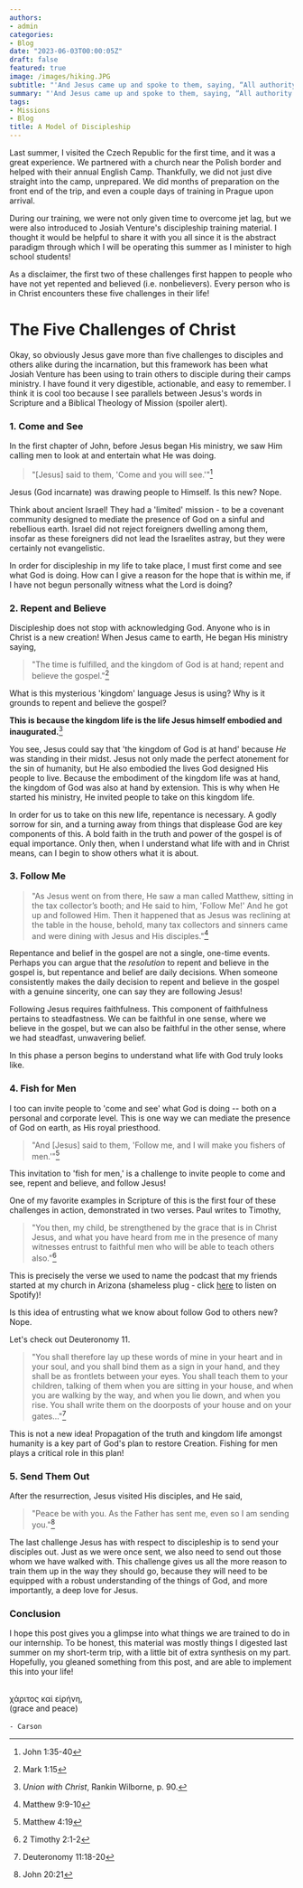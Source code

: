 ```yaml
---
authors:
- admin
categories:
- Blog
date: "2023-06-03T00:00:05Z"
draft: false
featured: true
image: /images/hiking.JPG
subtitle: "'And Jesus came up and spoke to them, saying, “All authority has been given to Me in heaven and on earth.'"
summary: "'And Jesus came up and spoke to them, saying, “All authority has been given to Me in heaven and on earth.'"
tags:
- Missions
- Blog
title: A Model of Discipleship
---
```


Last summer, I visited the Czech Republic for the first time, and it was a great experience. We partnered with a church near the Polish border and helped with their annual English Camp. Thankfully, we did not just dive straight into the camp, unprepared. We did months of preparation on the front end of the trip, and even a couple days of training in Prague upon arrival.

During our training, we were not only given time to overcome jet lag, but we were also introduced to Josiah Venture's discipleship training material. I thought it would be helpful to share it with you all since it is the abstract paradigm through which I will be operating this summer as I minister to high school students! 

As a disclaimer, the first two of these challenges first happen to people who have not yet repented and believed (i.e. nonbelievers). Every person who is in Christ encounters these five challenges in their life!

# The Five Challenges of Christ

Okay, so obviously Jesus gave more than five challenges to disciples and others alike during the incarnation, but this framework has been what Josiah Venture has been using to train others to disciple during their camps ministry. I have found it very digestible, actionable, and easy to remember. I think it is cool too because I see parallels between Jesus's words in Scripture and a Biblical Theology of Mission (spoiler alert).

### 1. Come and See

In the first chapter of John, before Jesus began His ministry, we saw Him calling men to look at and entertain what He was doing.

> "[Jesus] said to them, 'Come and you will see.'"[^1]

Jesus (God incarnate) was drawing people to Himself. Is this new? Nope. 

Think about ancient Israel! They had a 'limited' mission - to be a covenant community designed to mediate the presence of God on a sinful and rebellious earth. Israel did not reject foreigners dwelling among them, insofar as these foreigners did not lead the Israelites astray, but they were certainly not evangelistic. 

In order for discipleship in my life to take place, I must first come and see what God is doing. How can I give a reason for the hope that is within me, if I have not begun personally witness what the Lord is doing?

### 2. Repent and Believe

Discipleship does not stop with acknowledging God. Anyone who is in Christ is a new creation! When Jesus came to earth, He began His ministry saying,

>"The time is fulfilled, and the kingdom of God is at hand; repent and believe the gospel."[^2]

What is this mysterious 'kingdom' language Jesus is using? Why is it grounds to repent and believe the gospel? 

**This is because the kingdom life is the life Jesus himself embodied and inaugurated.**[^3]

You see, Jesus could say that 'the kingdom of God is at hand' because *He* was standing in their midst. Jesus not only made the perfect atonement for the sin of humanity, but He also embodied the lives God designed His people to live. Because the embodiment of the kingdom life was at hand, the kingdom of God was also at hand by extension. This is why when He started his ministry, He invited people to take on this kingdom life.

In order for us to take on this new life, repentance is necessary. A godly sorrow for sin, and a turning away from things that displease God are key components of this. A bold faith in the truth and power of the gospel is of equal importance. Only then, when I understand what life with and in Christ means, can I begin to show others what it is about.

### 3. Follow Me

>"As Jesus went on from there, He saw a man called Matthew, sitting in the tax collector’s booth; and He said to him, 'Follow Me!' And he got up and followed Him. Then it happened that as Jesus was reclining at the table in the house, behold, many tax collectors and sinners came and were dining with Jesus and His disciples."[^4]

Repentance and belief in the gospel are not a single, one-time events. Perhaps you can argue that the *resolution* to repent and believe in the gospel is, but repentance and belief are daily decisions. When someone consistently makes the daily decision to repent and believe in the gospel with a genuine sincerity, one can say they are following Jesus!

Following Jesus requires faithfulness. This component of faithfulness pertains to steadfastness. We can be faithful in one sense, where we believe in the gospel, but we can also be faithful in the other sense, where we had steadfast, unwavering belief.

In this phase a person begins to understand what life with God truly looks like.

### 4. Fish for Men

I too can invite people to 'come and see' what God is doing -- both on a personal and corporate level. This is one way we can mediate the presence of God on earth, as His royal priesthood.

>"And [Jesus] said to them, 'Follow me, and I will make you fishers of men.'"[^5]

This invitation to 'fish for men,' is a challenge to invite people to come and see, repent and believe, and follow Jesus!

One of my favorite examples in Scripture of this is the first four of these challenges in action, demonstrated in two verses. Paul writes to Timothy,

>"You then, my child, be strengthened by the grace that is in Christ Jesus, and what you have heard from me in the presence of many witnesses entrust to faithful men who will be able to teach others also."[^6]

This is precisely the verse we used to name the podcast that my friends started at my church in Arizona (shameless plug - click [here](https://open.spotify.com/show/2nwcHPoB5bOc9wJOqAp62O?si=92d9bdf720384c3f) to listen on Spotify)!

Is this idea of entrusting what we know about follow God to others new? Nope.

Let's check out Deuteronomy 11.

>"You shall therefore lay up these words of mine in your heart and in your soul, and you shall bind them as a sign in your hand, and they shall be as frontlets between your eyes. You shall teach them to your children, talking of them when you are sitting in your house, and when you are walking by the way, and when you lie down, and when you rise. You shall write them on the doorposts of your house and on your gates..."[^7]

This is not a new idea! Propagation of the truth and kingdom life amongst humanity is a key part of God's plan to restore Creation. Fishing for men plays a critical role in this plan!

### 5. Send Them Out

After the resurrection, Jesus visited His disciples, and He said,

>"Peace be with you. As the Father has sent me, even so I am sending you."[^8]

The last challenge Jesus has with respect to discipleship is to send your disciples out. Just as we were once sent, we also need to send out those whom we have walked with. This challenge gives us all the more reason to train them up in the way they should go, because they will need to be equipped with a robust understanding of the things of God, and more importantly, a deep love for Jesus.

### Conclusion

I hope this post gives you a glimpse into what things we are trained to do in our internship. To be honest, this material was mostly things I digested last summer on my short-term trip, with a little bit of extra synthesis on my part. Hopefully, you gleaned something from this post, and are able to implement this into your life!

\
χάριτος καἰ εἰρήνη,\
(grace and peace)\
\
`- Carson`

[^1]: John 1:35-40
[^2]: Mark 1:15
[^3]: *Union with Christ*, Rankin Wilborne, p. 90.
[^4]: Matthew 9:9-10
[^5]: Matthew 4:19
[^6]: 2 Timothy 2:1-2
[^7]: Deuteronomy 11:18-20
[^8]: John 20:21
